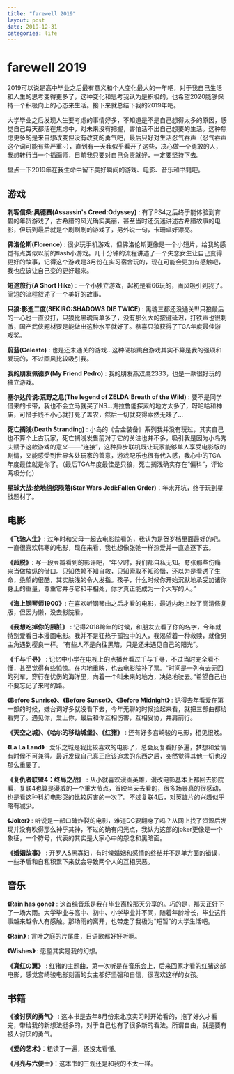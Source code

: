 ```yaml
---
title: "farewell 2019"
layout: post
date: 2019-12-31
categories: life
---
```


# farewell 2019

2019可以说是高中毕业之后最有意义和个人变化最大的一年吧，对于我自己生活和人生的思考变得更多了，这种变化和思考我认为是积极的，也希望2020能够保持一个积极向上的心态来生活。接下来就总结下我的2019年吧。

大学毕业之后发现人生要考虑的事情好多，不知道是不是自己想得太多的原因，感觉自己每天都活在焦虑中，对未来没有把握，害怕活不出自己想要的生活。这种焦虑更多的是来自想改变但没有改变的勇气吧，最后只好对生活忍气吞声（忍气吞声这个词可能有些严重~），直到有一天我似乎看开了这些，决心做一个勇敢的人，我想转行当一个插画师，目前我只要对自己负责就好，一定要坚持下去。

盘点一下2019年在我生命中留下美好瞬间的游戏、电影、音乐和书籍吧。

## 游戏

**刺客信条:奥德赛(Assassin's Creed:Odyssey)** : 有了PS4之后终于能体验到育碧的年货游戏了，古希腊的风光确实美丽，甚至当时还沉迷讲述古希腊故事的电影，但玩到最后就是个刷刷刷的游戏了，另外说一句，卡珊卓好漂亮。

**佛洛伦斯(Florence)** : 很少玩手机游戏，但佛洛伦斯更像是一个小短片，给我的感觉有点类似以前的flash小游戏。几十分钟的流程讲述了一个失恋女生让自己变得更好的故事，记得这个游戏是3月份在实习宿舍玩的，现在可能会更加有感触吧，我也应该让自己变的更好起来。

**短途旅行(A Short Hike)** : 一个小独立游戏，起初是看66玩的，画风吸引到我了。简短的流程叙述了一个美好的故事。

**只狼:影逝二度(SEKIRO:SHADOWS DIE TWICE)** : 黑魂三都还没通关!!!只狼最后的一心也一直没打，只狼比黑魂简单多了，没有那么大的按键延迟，打铁声也很刺激，国产武侠题材要是能做出这种水平就好了。恭喜只狼获得了TGA年度最佳游戏奖。

**蔚蓝(Celeste)** : 也是还未通关的游戏...这种硬核跳台游戏其实不算是我的强项和爱玩的，不过画风比较吸引我。

**我的朋友佩德罗(My Friend Pedro)** : 我的朋友燕双鹰2333，也是一款很好玩的独立游戏。

**塞尔达传说:荒野之息(The legend of ZELDA:Breath of the Wild)** : 要不是同学借来的卡带，我也不会立马就买了NS...海拉鲁能探索的地方太多了，呀哈哈和神庙，可惜手贱不小心就打死了盖农，然后一切就变得索然无味了...

**死亡搁浅(Death Stranding)** : 小岛的《合金装备》系列我并没有玩过，其实自己也不算个上古玩家，死亡搁浅发售前对于它的关注也并不多，吸引我是因为小岛秀夫赋予这款游戏的意义——“连接”，这种异步联机既让玩家能够单人享受电影版的剧情，又能感受到世界各处玩家的善意，游戏配乐也很有代入感，我心中的TGA年度最佳就是你了。（最后TGA年度最佳是只狼，死亡搁浅确实存在“偏科”，评论两极分化）

**星球大战:绝地组织陨落(Star Wars Jedi:Fallen Order)**：年末开坑，终于玩到星战题材了。

## 电影

**《飞驰人生》**: 过年时和父母一起去电影院看的，我认为是贺岁档里面最好的吧。一直很喜欢韩寒的电影，现在来看，我也想像张弛一样热爱并一直追逐下去。

**《超脱》**: 写一段豆瓣看到的影评吧，“年少时，我们都自私无知。夸张那些伤痛来当做放纵的借口。只知依赖不知自救，只知索取不知珍惜，还以为是看透了生命，绝望的很酷，其实肤浅的令人发指。孩子，什么时候你开始沉默地承受加诸你身上的重量，尊重它并与它和平相处，你才真正能成为一个大写的人。”

**《海上钢琴师1900》**: 在喜欢听钢琴曲之后才看的电影，最近内地上映了高清修复版，但因为懒，没去影院看。

**《我想吃掉你的胰脏》** : 记得2018跨年的时候，和朋友去看了你的名字，今年就特别爱看日本漫画电影。我并不是狂热于孤独中的人，我渴望着一种救赎，就像男主角遇到樱良一样。“有些人不是向往黑暗，只是还未遇见自己的阳光”。

**《千与千寻》** : 记忆中小学在电视上的点播台看过千与千寻，不过当时完全看不懂，甚至觉得有些惊悚。在内地重映，也去电影院补了票。“时间是一列有去无回的列车，穿行在忧伤的海洋里，向着一个叫未来的地方，决绝地驶去。”希望自己也不要忘记了来时的路。

**《Before Sunrise》、《Before Sunset》、《Before Midnight》** : 记得去年看爱在第一部的时候，嫌台词好多就没看下去，今年无聊的时候捡起来看，就把三部曲都给看完了。遇见你，爱上你，最后和你互相伤害，互相妥协，并肩前行。

**《天空之城》、《哈尔的移动城堡》、《红猪》** : 还有好多宫崎骏的电影，相见恨晚。

**《La La Land》** : 爱乐之城是我比较喜欢的电影了，总会反复看好多遍，梦想和爱情有时候不可兼得。最近发现自己真正应该追求的东西之后，突然觉得其他一切也没那么重要了。

**《复仇者联盟4：终局之战》** : 从小就喜欢漫画英雄，漫改电影基本上都回去影院看，复联4也算是漫威的一个重大节点，首映当天去看的，很多场景真的很感动，也是看这种科幻电影哭的比较厉害的一次了。不过复联4后，对英雄片的兴趣似乎略有减少。

**《Joker》** : 听说是一部口碑炸裂的电影，难道DC要翻身了吗？从网上找了资源后发现并没有吹得那么神乎其神，不过的确有闪光点，我认为这部的joker更像是一个象征，一个符号，代表的其实是大家心中的怨念和黑暗面。

**《婚姻故事》** : 开罗人&黑寡妇，有时候婚姻和感情的终结并不是单方面的错误，一些矛盾和自私积累下来就会导致两个人的互相厌恶。

## 音乐

**《Rain has gone》** : 这首纯音乐是我在毕业离校那天分享的。巧的是，那天正好下了一场大雨。大学毕业与高中、初中、小学毕业并不同，随着年龄增长，毕业这件事越来越令人有感触。那场雨的离开，也带走了我极为“短暂”的大学生活吧。

**《Rain》** : 言叶之庭的片尾曲，日语歌都好好听啊。

**《Wishes》** : 愿望其实是我的幻想。

**《真红の翼》** : 红猪的主题曲，第一次听是在音乐会上，后来回家才看的红猪这部电影，感觉宫崎骏电影刻画的女主都好坚强和自信，很喜欢这样的女孩。

## 书籍

**《被讨厌的勇气》** : 这本书是去年8月份来北京实习时开始看的，拖了好久才看完，带给我的新想法挺多的，对于自己也有了很多新的看法。所谓自由，就是要有被人讨厌的勇气。

**《爱的艺术》**：粗读了一遍，还没太看懂。

**《月亮与六便士》**：这本书的三观还是和我的不太一样。